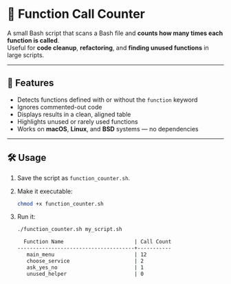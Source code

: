 # 📜 Function Call Counter

A small Bash script that scans a Bash file and **counts how many times each function is called**.  
Useful for **code cleanup**, **refactoring**, and **finding unused functions** in large scripts.

---

## 🚀 Features

- Detects functions defined with or without the `function` keyword
- Ignores commented-out code
- Displays results in a clean, aligned table
- Highlights unused or rarely used functions
- Works on **macOS**, **Linux**, and **BSD** systems — no dependencies

---

## 🛠 Usage

1. Save the script as `function_counter.sh`.
2. Make it executable:

   ```bash
   chmod +x function_counter.sh
   ```
3. Run it:

   ```bash
   ./function_counter.sh my_script.sh

     Function Name                       | Call Count
   --------------------------------------+-----------
      main_menu                          | 12
      choose_service                     | 2
      ask_yes_no                         | 1
      unused_helper                      | 0
   ```
